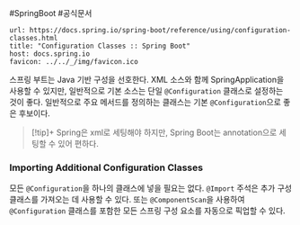 #SpringBoot #공식문서 


```cardlink
url: https://docs.spring.io/spring-boot/reference/using/configuration-classes.html
title: "Configuration Classes :: Spring Boot"
host: docs.spring.io
favicon: ../../_/img/favicon.ico
```

스프링 부트는 Java 기반 구성을 선호한다. XML 소스와 함께 SpringApplication을 사용할 수 있지만, 일반적으로 기본 소스는 단일 `@Configuration` 클래스로 설정하는 것이 좋다. 일반적으로 주요 메서드를 정의하는 클래스는 기본 `@Configuration`으로 좋은 후보이다.

> [!tip]+ 
> Spring은 xml로 세팅해야 하지만, Spring Boot는 annotation으로 세팅할 수 있어 편하다.


### Importing Additional Configuration Classes
모든 `@Configuration`을 하나의 클래스에 넣을 필요는 없다. `@Import` 주석은 추가 구성 클래스를 가져오는 데 사용할 수 있다. 또는 `@ComponentScan`을 사용하여 `@Configuration` 클래스를 포함한 모든 스프링 구성 요소를 자동으로 픽업할 수 있다.
